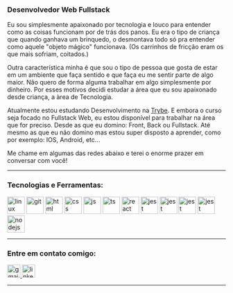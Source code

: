<div width="70%"> 
   <h3 align="left">Desenvolvedor Web Fullstack</h3>
   <p>Eu sou simplesmente apaixonado por tecnologia e louco para entender como as coisas funcionam por de trás dos panos. Eu era o tipo de criança que quando ganhava um brinquedo, o desmontava todo só pra entender como aquele "objeto mágico" funcionava. (Os carrinhos de fricção eram os que mais sofriam, coitados.)</p>
   <p>Outra característica minha é que sou o tipo de pessoa que gosta de estar em um ambiente que faça sentido e que faça eu me sentir parte de algo maior. Não quero de forma alguma trabalhar em algo simplesmente por dinheiro. Por esses motivos decidi estudar a área que eu sou apaixonado desde criança, a àrea de Tecnologia.</p>
   <p>Atualmente estou estudando Desenvolvimento na <a href="https://www.betrybe.com/" target="_blank">Trybe<a/>.
      E embora o curso seja focado no Fullstack Web, eu estou disponível para trabalhar na área que for preciso. Desde as que eu domino: Front, Back ou Fullstack. Até mesmo as que eu não domino mas estou super disposto a aprender, como por exemplo: IOS, Android, etc...</p>
      <p>Me chame em algumas das redes abaixo e terei o enorme prazer em conversar com você!</p>

</div>
   <hr>
   <div align="left">
   
   <h3 align="left">Tecnologias e Ferramentas:</h3>
   <p align="left">
      <a href="https://skillicons.dev" target="_blank"><img src="https://skillicons.dev/icons?i=linux" alt="linux" width="40" height="40"/></a>
      <a href="https://skillicons.dev" target="_blank"><img src="https://skillicons.dev/icons?i=git" alt="git" width="40" height="40"/></a>
      <a href="https://skillicons.dev" target="_blank"><img src="https://skillicons.dev/icons?i=html" alt="html" width="40" height="40"/></a>
      <a href="https://skillicons.dev" target="_blank"><img src="https://skillicons.dev/icons?i=css" alt="css" width="40" height="40"/></a>
      <a href="https://skillicons.dev" target="_blank"><img src="https://skillicons.dev/icons?i=js" alt="js" width="40" height="40"/></a>
      <a href="https://skillicons.dev" target="_blank"><img src="https://skillicons.dev/icons?i=ts" alt="ts" width="40" height="40"/></a>
      <a href="https://skillicons.dev" target="_blank"><img src="https://skillicons.dev/icons?i=react" alt="react" width="40" height="40"/></a>
      <a href="https://skillicons.dev" target="_blank"><img src="https://skillicons.dev/icons?i=jest" alt="jest" width="40" height="40"/></a>
      <a href="https://skillicons.dev" target="_blank"><img src="https://skillicons.dev/icons?i=docker" alt="jest" width="40" height="40"/></a>
      <a href="https://skillicons.dev" target="_blank"><img src="https://skillicons.dev/icons?i=mysql" alt="jest" width="40" height="40"/></a>
      <a href="https://skillicons.dev" target="_blank"><img src="https://skillicons.dev/icons?i=tailwind" alt="jest" width="40" height="40"/></a>
      <a href="https://skillicons.dev" target="_blank"><img src="https://skillicons.dev/icons?i=nodejs" alt="nodejs" width="40" height="40"/></a>
   </p>
   
   <hr>

   <h3 align="left">Entre em contato comigo:</h3>
   <p align="left">
    <a href="mailto:pguilhermesantos@hotmail.com" target="_blank">
      <img src="https://img.shields.io/static/v1?message=Gmail&logo=gmail&label=&color=282A36&logoColor=7ED956&labelColor=&style=for-the-badge" height="30" alt="gmail logo"  />
    </a>
    <a href="https://www.linkedin.com/in/pguilhermef/" target="_blank">
      <img src="https://img.shields.io/static/v1?message=LinkedIn&logo=linkedin&label=&color=282A36&logoColor=7ED956&labelColor=&style=for-the-badge" height="30" alt="linkedin logo"  />
  </a>
   </p>
   <hr>
   
</div>
